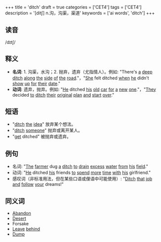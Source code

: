 +++
title = 'ditch'
draft = true
categories = ['CET4']
tags = ['CET4']
description = '[dit∫] n.沟，沟渠，渠道'
keywords = ['ai words', 'ditch']
+++

## 读音
/dɪtʃ/

## 释义
- **名词**: 1. 沟渠，水沟；2. 抛弃，遗弃（尤指情人）。例如: "There's [a](/zh/post/a/) [deep](/zh/post/deep/) [ditch](/zh/post/ditch/) [along](/zh/post/along/) [the](/zh/post/the/) [side](/zh/post/side/) [of](/zh/post/of/) [the](/zh/post/the/) [road](/zh/post/road/)."，"[She](/zh/post/she/) felt ditched [when](/zh/post/when/) [he](/zh/post/he/) didn't [show](/zh/post/show/) [up](/zh/post/up/) [for](/zh/post/for/) [their](/zh/post/their/) [date](/zh/post/date/)."
- **动词**: 遗弃，抛弃。例如: "[He](/zh/post/he/) ditched [his](/zh/post/his/) [old](/zh/post/old/) [car](/zh/post/car/) [for](/zh/post/for/) [a](/zh/post/a/) [new](/zh/post/new/) [one](/zh/post/one/)."，"[They](/zh/post/they/) decided [to](/zh/post/to/) [ditch](/zh/post/ditch/) [their](/zh/post/their/) [original](/zh/post/original/) [plan](/zh/post/plan/) [and](/zh/post/and/) [start](/zh/post/start/) [over](/zh/post/over/)."

## 短语
- "[ditch](/zh/post/ditch/) [the](/zh/post/the/) [idea](/zh/post/idea/)" 放弃某个想法。
- "[ditch](/zh/post/ditch/) [someone](/zh/post/someone/)" 抛弃或离开某人。
- "[get](/zh/post/get/) ditched" 被抛弃或遗弃。

## 例句
- 名词: "[The](/zh/post/the/) [farmer](/zh/post/farmer/) dug [a](/zh/post/a/) [ditch](/zh/post/ditch/) [to](/zh/post/to/) [drain](/zh/post/drain/) [excess](/zh/post/excess/) [water](/zh/post/water/) [from](/zh/post/from/) [his](/zh/post/his/) [field](/zh/post/field/)."
- 动词: "[He](/zh/post/he/) ditched [his](/zh/post/his/) friends [to](/zh/post/to/) [spend](/zh/post/spend/) [more](/zh/post/more/) [time](/zh/post/time/) [with](/zh/post/with/) [his](/zh/post/his/) girlfriend."
- 感叹词（非标准用法，但在某些口语或俚语中可能使用）: "[Ditch](/zh/post/ditch/) [that](/zh/post/that/) [job](/zh/post/job/) [and](/zh/post/and/) [follow](/zh/post/follow/) [your](/zh/post/your/) dreams!"

## 同义词
- [Abandon](/zh/post/abandon/)
- [Desert](/zh/post/desert/)
- Forsake
- [Leave](/zh/post/leave/) [behind](/zh/post/behind/)
- [Dump](/zh/post/dump/)
